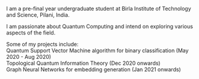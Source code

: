 I am a pre-final year undergraduate student at Birla Institute of Technology and Science, Pilani, India. 

I am passionate about Quantum Computing and intend on exploring various aspects of the field.  

Some of my projects include:  
    Quantum Support Vector Machine algorithm for binary classification (May 2020 - Aug 2020)  
    Topological Quantum Information Theory (Dec 2020 onwards)  
    Graph Neural Networks for embedding generation (Jan 2021 onwards)  
